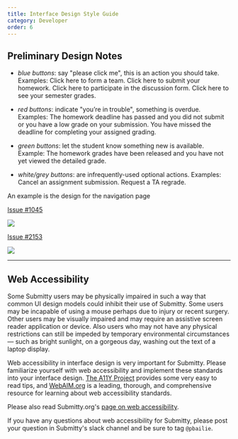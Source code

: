 ```yaml
---
title: Interface Design Style Guide
category: Developer
order: 6
---
```


## Preliminary Design Notes

* *blue buttons*: say "please click me", this is an action you should
   take.  Examples: Click here to form a team.  Click here to submit
   your homework.  Click here to participate in the discussion form.
   Click here to see your semester grades.

* *red buttons*: indicate "you’re in trouble", something is overdue.
   Examples: The homework deadline has passed and you did not submit
   or you have a low grade on your submission.  You have missed the
   deadline for completing your assigned grading.

* *green buttons*: let the student know something new is available.
   Example: The homework grades have been released and you have not
   yet viewed the detailed grade.

* *white/grey buttons*: are infrequently-used optional actions.
   Examples: Cancel an assignment submission.  Request a TA regrade.


An example is the design for the navigation page

[Issue #1045](https://github.com/Submitty/Submitty/issues/1045)

![](https://i.imgur.com/TVk9qpy.jpg)

[Issue #2153](https://github.com/Submitty/Submitty/issues/2153)

![](https://i.imgur.com/suqhXhi.png)

---
## Web Accessibility
Some Submitty users may be physically impaired in such a way that common UI
design models could inhibit their use of Submitty.  Some users may be incapable
of using a mouse perhaps due to injury or recent surgery.  Other users may be
visually impaired and may require an assistive screen reader application or
device.  Also users who may not have any physical restrictions can still be
impeded by temporary environmental circumstances — such as bright sunlight, on a
gorgeous day, washing out the text of a laptop display.

Web accessibility in interface design is very important for Submitty.  Please
familiarize yourself with web accessibility and implement these standards into
your interface design.  [The A11Y Project](https://a11yproject.com/) provides
some very easy to read tips, and [WebAIM.org](https://webaim.org/intro/) is a
leading, thorough, and comprehensive resource for learning about web
accessibility standards.

Please also read Submitty.org's [page on web accessibility](web_accessibility).

If you have any questions about web accessibility for Submitty, please post
your question in Submitty's slack channel and be sure to tag `@pbailie`.
